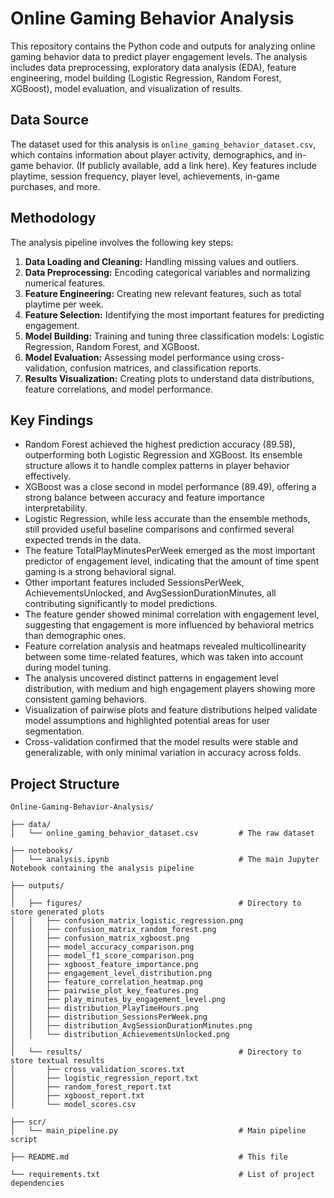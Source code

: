 # Online Gaming Behavior Analysis

This repository contains the Python code and outputs for analyzing online gaming behavior data to predict player engagement levels. The analysis includes data preprocessing, exploratory data analysis (EDA), feature engineering, model building (Logistic Regression, Random Forest, XGBoost), model evaluation, and visualization of results.

## Data Source

The dataset used for this analysis is `online_gaming_behavior_dataset.csv`, which contains information about player activity, demographics, and in-game behavior. (If publicly available, add a link here). Key features include playtime, session frequency, player level, achievements, in-game purchases, and more.

## Methodology

The analysis pipeline involves the following key steps:

1.  **Data Loading and Cleaning:** Handling missing values and outliers.
2.  **Data Preprocessing:** Encoding categorical variables and normalizing numerical features.
3.  **Feature Engineering:** Creating new relevant features, such as total playtime per week.
4.  **Feature Selection:** Identifying the most important features for predicting engagement.
5.  **Model Building:** Training and tuning three classification models: Logistic Regression, Random Forest, and XGBoost.
6.  **Model Evaluation:** Assessing model performance using cross-validation, confusion matrices, and classification reports.
7.  **Results Visualization:** Creating plots to understand data distributions, feature correlations, and model performance.

## Key Findings

- Random Forest achieved the highest prediction accuracy (89.58), outperforming both Logistic Regression and XGBoost. Its ensemble structure allows it to handle complex patterns in player behavior effectively.
- XGBoost was a close second in model performance (89.49), offering a strong balance between accuracy and feature importance interpretability.
- Logistic Regression, while less accurate than the ensemble methods, still provided useful baseline comparisons and confirmed several expected trends in the data.
- The feature TotalPlayMinutesPerWeek emerged as the most important predictor of engagement level, indicating that the amount of time spent gaming is a strong behavioral signal.
- Other important features included SessionsPerWeek, AchievementsUnlocked, and AvgSessionDurationMinutes, all contributing significantly to model predictions.
- The feature gender showed minimal correlation with engagement level, suggesting that engagement is more influenced by behavioral metrics than demographic ones.
- Feature correlation analysis and heatmaps revealed multicollinearity between some time-related features, which was taken into account during model tuning.
- The analysis uncovered distinct patterns in engagement level distribution, with medium and high engagement players showing more consistent gaming behaviors.
- Visualization of pairwise plots and feature distributions helped validate model assumptions and highlighted potential areas for user segmentation.
- Cross-validation confirmed that the model results were stable and generalizable, with only minimal variation in accuracy across folds.

## Project Structure

```plaintext
Online-Gaming-Behavior-Analysis/

├── data/
│   └── online_gaming_behavior_dataset.csv         # The raw dataset

├── notebooks/
│   └── analysis.ipynb                             # The main Jupyter Notebook containing the analysis pipeline

├── outputs/
│
│   ├── figures/                                   # Directory to store generated plots
│   │   ├── confusion_matrix_logistic_regression.png
│   │   ├── confusion_matrix_random_forest.png
│   │   ├── confusion_matrix_xgboost.png
│   │   ├── model_accuracy_comparison.png
│   │   ├── model_f1_score_comparison.png
│   │   ├── xgboost_feature_importance.png
│   │   ├── engagement_level_distribution.png
│   │   ├── feature_correlation_heatmap.png
│   │   ├── pairwise_plot_key_features.png
│   │   ├── play_minutes_by_engagement_level.png
│   │   ├── distribution_PlayTimeHours.png
│   │   ├── distribution_SessionsPerWeek.png
│   │   ├── distribution_AvgSessionDurationMinutes.png
│   │   └── distribution_AchievementsUnlocked.png
│
│   └── results/                                   # Directory to store textual results
│       ├── cross_validation_scores.txt
│       ├── logistic_regression_report.txt
│       ├── random_forest_report.txt
│       ├── xgboost_report.txt
│       └── model_scores.csv

├── scr/
│   └── main_pipeline.py                           # Main pipeline script

├── README.md                                      # This file

└── requirements.txt                               # List of project dependencies
```
